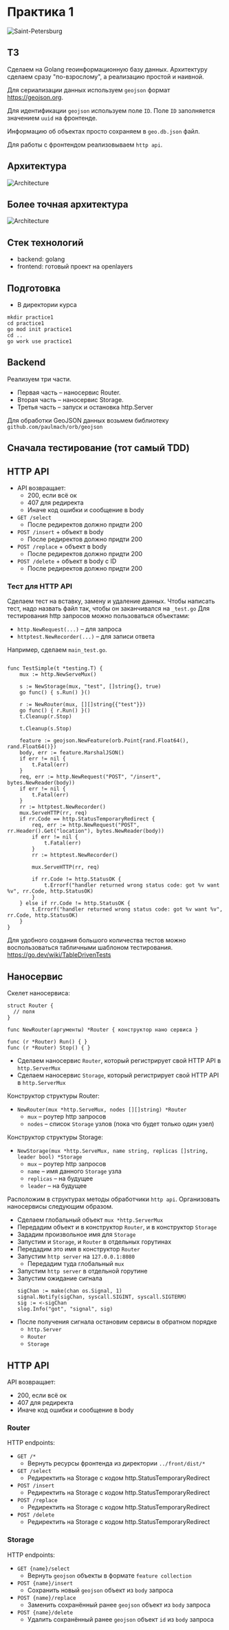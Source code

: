 # Практика 1

![Saint-Petersburg](img/cover.png)

## ТЗ

Сделаем на Golang геоинформационную базу данных. 
Архитектуру сделаем сразу "по-взрослому", а реализацию простой и наивной.

Для сериализации данных используем `geojson` формат https://geojson.org.

Для идентификации `geojson` используем поле `ID`. Поле `ID` заполняется значением `uuid` на фронтенде.

Информацию об объектах просто сохраняем в `geo.db.json` файл.

Для работы с фронтендом реализовываем `http api`.

## Архитектура

![Architecture](img/practice1-arch.png)

## Более точная архитектура

![Architecture](img/practice1-arch-2.png)

## Стек технологий

- backend: golang
- frontend: готовый проект на openlayers

## Подготовка

- В директории курса

```
mkdir practice1
cd practice1
go mod init practice1
cd ..
go work use practice1
```

## Backend

Реализуем три части.
- Первая часть – наносервис Router.
- Вторая часть – наносервис Storage.
- Третья часть – запуск и остановка http.Server

Для обработки GeoJSON данных возьмем библиотеку `github.com/paulmach/orb/geojson`

## Сначала тестирование (тот самый TDD)

## HTTP API

- API возвращает:
  - 200, если всё ок
  - 407 для редиректа
  - Иначе код ошибки и сообщение в body
- `GET /select`
  - После редиректов должно придти 200
- `POST /insert` + объект в body
  - После редиректов должно придти 200
- `POST /replace` + объект в body
  - После редиректов должно придти 200
- `POST /delete` + объект в body с ID
  - После редиректов должно придти 200

### Тест для HTTP API

Сделаем тест на вставку, замену и удаление данных.
Чтобы написать тест, надо назвать файл так, чтобы он заканчивался на `_test.go`
Для тестирования http запросов можно пользоваться объектами:
- `http.NewRequest(...)` – для запроса
- `httptest.NewRecorder(...)` – для записи ответа

Например, сделаем `main_test.go`.
```golang

func TestSimple(t *testing.T) {
	mux := http.NewServeMux()

	s := NewStorage(mux, "test", []string{}, true)
	go func() { s.Run() }()

	r := NewRouter(mux, [][]string{{"test"}})
	go func() { r.Run() }()
	t.Cleanup(r.Stop)

	t.Cleanup(s.Stop)

	feature := geojson.NewFeature(orb.Point{rand.Float64(), rand.Float64()})
	body, err := feature.MarshalJSON()
	if err != nil {
		t.Fatal(err)
	}
	req, err := http.NewRequest("POST", "/insert", bytes.NewReader(body))
	if err != nil {
		t.Fatal(err)
	}
	rr := httptest.NewRecorder()
	mux.ServeHTTP(rr, req)
	if rr.Code == http.StatusTemporaryRedirect {
		req, err := http.NewRequest("POST", rr.Header().Get("location"), bytes.NewReader(body))
		if err != nil {
			t.Fatal(err)
		}
		rr := httptest.NewRecorder()

		mux.ServeHTTP(rr, req)

		if rr.Code != http.StatusOK {
			t.Errorf("handler returned wrong status code: got %v want %v", rr.Code, http.StatusOK)
		}
	} else if rr.Code != http.StatusOK {
		t.Errorf("handler returned wrong status code: got %v want %v", rr.Code, http.StatusOK)
	}
}
```

Для удобного создания большого количества тестов можно воспользоваться табличными шаблоном тестирования.
https://go.dev/wiki/TableDrivenTests

## Наносервис

Скелет наносервиса:

```
struct Router {
  // поля
}

func NewRouter(аргументы) *Router { конструктор нано сервиса }

func (r *Router) Run() { }
func (r *Router) Stop() { }
```

- Сделаем наносервис `Router`, который регистрирует свой HTTP API в `http.ServerMux`
- Сделаем наносервис `Storage`, который регистрирует свой HTTP API в `http.ServerMux`

Конструктор структуры Router:
- `NewRouter(mux *http.ServeMux, nodes [][]string) *Router`
  - `mux` – роутер http запросов
  - `nodes` – список `Storage` узлов (пока что будет только один узел)

Конструктор структуры Storage:
- `NewStorage(mux *http.ServeMux, name string, replicas []string, leader bool) *Storage`
  - `mux` – роутер http запросов
  - `name` – имя данного `Storage` узла
  - `replicas` – на будущее
  - `leader` – на будущее

Расположим в структурах методы обработчики `http api`.
Организовать наносервисы следующим образом.
- Сделаем глобальный объект `mux *http.ServerMux`
- Передадим объект и в конструктор `Router`, и в конструктор `Storage`
- Зададим произвольное имя для `Storage`
- Запустим и `Storage`, и `Router` в отдельных горутинах
- Передадим это имя в конструктор `Router`
- Запустим `http server` на `127.0.0.1:8080`
  - Передадим туда глобальный `mux`
- Запустим `http server` в отдельной горутине
- Запустим ожидание сигнала
  ```
  sigChan := make(chan os.Signal, 1)
  signal.Notify(sigChan, syscall.SIGINT, syscall.SIGTERM)
  sig := <-sigChan
  slog.Info("got", "signal", sig)
  ```
- После получения сигнала остановим сервисы в обратном порядке
  - `http.Server`
  - `Router`
  - `Storage`

## HTTP API

API возвращает:
  - 200, если всё ок
  - 407 для редиректа
  - Иначе код ошибки и сообщение в body

### Router

HTTP endpoints:
- `GET /*`
  - Вернуть ресурсы фронтенда из директории `../front/dist/*`
- `GET /select`
  - Редиректить на Storage с кодом http.StatusTemporaryRedirect
- `POST /insert`
  - Редиректить на Storage с кодом http.StatusTemporaryRedirect
- `POST /replace`
  - Редиректить на Storage с кодом http.StatusTemporaryRedirect
- `POST /delete`
  - Редиректить на Storage с кодом http.StatusTemporaryRedirect

### Storage

HTTP endpoints:
- `GET {name}/select`
  - Вернуть `geojson` объекты в формате `feature collection`
- `POST {name}/insert`
  - Сохранить новый `geojson` объект из `body` запроса
- `POST {name}/replace`
  - Заменить сохранённый ранее `geojson` объект из `body` запроса
- `POST {name}/delete`
  - Удалить сохранённый ранее `geojson` объект `id` из `body` запроса
